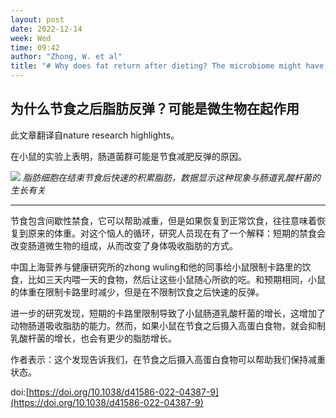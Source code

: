 ```yaml
---
layout: post
date: 2022-12-14
week: Wed
time: 09:42
author: "Zhong, W. et al"
title: "# Why does fat return after dieting? The microbiome might have a hand"
---
```


## 为什么节食之后脂肪反弹？可能是微生物在起作用

此文章翻译自nature research highlights。

在小鼠的实验上表明，肠道菌群可能是节食减肥反弹的原因。

![]({{site.url}}/assets/2022-12-14-节食减肥.webp)
*脂肪细胞在结束节食后快速的积累脂肪，数据显示这种现象与肠道乳酸杆菌的生长有关*

---

节食包含间歇性禁食，它可以帮助减重，但是如果恢复到正常饮食，往往意味着恢复到原来的体重。对这个恼人的循环，研究人员现在有了一个解释：短期的禁食会改变肠道微生物的组成，从而改变了身体吸收脂肪的方式。

中国上海营养与健康研究所的zhong wuling和他的同事给小鼠限制卡路里的饮食，比如三天内喂一天的食物，然后让这些小鼠随心所欲的吃。和预期相同，小鼠的体重在限制卡路里时减少，但是在不限制饮食之后快速的反弹。

进一步的研究发现，短期的卡路里限制导致了小鼠肠道乳酸杆菌的增长，这增加了动物肠道吸收脂肪的能力。然而，如果小鼠在节食之后摄入高蛋白食物，就会抑制乳酸杆菌的增长，也会有更少的脂肪增长。

作者表示：这个发现告诉我们，在节食之后摄入高蛋白食物可以帮助我们保持减重状态。

doi:[https://doi.org/10.1038/d41586-022-04387-9](https://doi.org/10.1038/d41586-022-04387-9)
